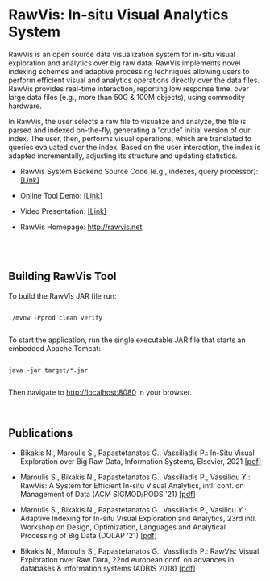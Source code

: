 # RawVis: In-situ Visual Analytics System

RawVis is an open source data visualization system for in-situ visual exploration and analytics over big raw data.
RawVis implements novel indexing schemes and adaptive processing techniques allowing users to perform efficient visual and analytics operations directly over the data files.
RawVis provides real-time interaction, reporting
low response time, over large data files (e.g., more than 50G & 100M objects), using commodity hardware.

In RawVis, the user selects a raw file to visualize and analyze, the file is parsed and indexed on-the-fly, generating a
“crude” initial version of our index. The user, then, performs visual operations, which are translated to queries evaluated over the index.
Based on the user interaction, the index is adapted incrementally, adjusting its structure and updating statistics.

- RawVis System Backend Source Code (e.g., indexes, query processor): [[Link]](https://github.com/VisualFacts/rawvis-index)

- Online Tool Demo: [[Link]](http://rawviz.imsi.athenarc.gr/visualize/taxi)

- Video Presentation: [[Link]](https://vimeo.com/500596816)

- RawVis Homepage: http://rawvis.net

<br/>
<br/>

## Building RawVis Tool

To build the RawVis JAR file run:

```

./mvnw -Pprod clean verify


```

To start the application, run the single executable JAR file that starts an embedded Apache Tomcat:

```

java -jar target/*.jar


```

Then navigate to [http://localhost:8080](http://localhost:8080) in your browser.

</br>

## Publications

- Bikakis N., Maroulis S., Papastefanatos G., Vassiliadis P.: In-Situ Visual Exploration over Big Raw Data, Information Systems, Elsevier, 2021 [[pdf]](https://www.nbikakis.com/papers/in_situ_big_data_visual_analytics_indexing_IS_2020.pdf)

- Maroulis S., Bikakis N., Papastefanatos G., Vassiliadis P., Vassiliou Y.: RawVis: A System for Efficient In-situ Visual Analytics, intl. conf. on Management of Data (ACM SIGMOD/PODS '21) [[pdf]](https://www.nbikakis.com/papers/RawVis_A_System_for_Efficient_In-situ_Visual_Analytics_SIGMOD2021.pdf)

- Maroulis S., Bikakis N., Papastefanatos G., Vassiliadis P., Vasiliou Y.: Adaptive Indexing for In-situ Visual Exploration and Analytics, 23rd intl. Workshop on Design, Optimization, Languages and Analytical Processing of Big Data (DOLAP '21) [[pdf]](https://www.nbikakis.com/papers/RawVis_Adaptive_Indexing_for_In-situ_Visual_Exploration_and_Analytics_DOLAP2021.pdf)

- Bikakis N., Maroulis S., Papastefanatos G., Vassiliadis P.: RawVis: Visual Exploration over Raw Data, 22nd european conf. on advances in databases & information systems (ADBIS 2018) [[pdf]](http://www.nbikakis.com/papers/RawVis.Visual.Exploration.over.Big.Raw.Data.pdf)
